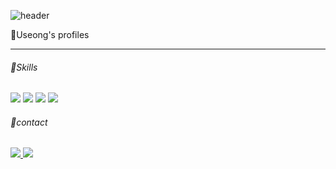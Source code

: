 ![header](https://capsule-render.vercel.app/api?type=waving&&color=gradient&height=100&section=header&fontSize=90)

🐒Useong's  profiles

--------------------

###### 📖Skills

<img src="https://img.shields.io/badge/Java-007396?style=for-the-badge&logo=Java&logoColor=white"> <img src="https://img.shields.io/badge/JavaScript-F7DF1E?style=for-the-badge&logo=JavaScript&logoColor=white"> <img src="https://img.shields.io/badge/Oracle-F80000?style=for-the-badge&logo=Oracle&logoColor=white"> <img src="https://img.shields.io/badge/Spring-6DB33F?style=for-the-badge&logo=Spring&logoColor=white">

###### 📱contact
<a href="https://www.instagram.com/u_seong__/">
    <img src="https://img.shields.io/badge/Instagram-E4405F?style=for-the-badge&logo=Instagram&logoColor=white">
</a> <img src="https://img.shields.io/badge/dntjd4562@sinsabridge.com-EA4335?style=for-the-badge&logo=Gmail&logoColor=white">

